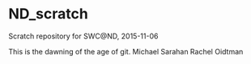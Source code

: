 # ND_scratch

Scratch repository for SWC@ND, 2015-11-06

This is the dawning of the age of git.
Michael Sarahan
Rachel Oidtman
